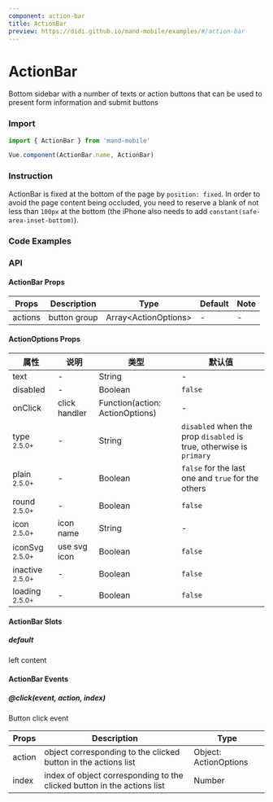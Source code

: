 ```yaml
---
component: action-bar
title: ActionBar
preview: https://didi.github.io/mand-mobile/examples/#/action-bar
---
```


# ActionBar


Bottom sidebar with a number of texts or action buttons that can be used to present form information and submit buttons

### Import

```javascript
import { ActionBar } from 'mand-mobile'

Vue.component(ActionBar.name, ActionBar)
```

### Instruction

ActionBar is fixed at the bottom of the page by `position: fixed`. In order to avoid the page content being occluded, you need to reserve a blank of not less than `100px` at the bottom (the iPhone also needs to add `constant(safe-area-inset-bottom)`).

### Code Examples

<demo-wrapper
  src="src/packages/action-bar/demo"
  :demos="demos"
/>

<script setup>
const demos = import.meta.globEager('../../../src/packages/action-bar/demo/demo*.vue')
</script>

<!-- DEMO -->

### API

#### ActionBar Props
|Props | Description | Type | Default | Note|
|----|-----|------|------|------|
|actions|button group|Array\<ActionOptions\>|-|-|

#### ActionOptions Props

|属性 | 说明 | 类型 | 默认值|
|----|-----|------|------|
|text|-|String|-|
|disabled|-|Boolean|`false`|
|onClick|click handler|Function(action: ActionOptions)|-|
|type <sup class="version-after">2.5.0+</sup>|-|String|`disabled` when the prop `disabled` is true, otherwise is `primary`|
|plain <sup class="version-after">2.5.0+</sup>|-|Boolean|`false` for the last one and `true` for the others|
|round <sup class="version-after">2.5.0+</sup>|-|Boolean|`false`|
|icon <sup class="version-after">2.5.0+</sup>|icon name|String|-|
|iconSvg <sup class="version-after">2.5.0+</sup>|use svg icon|Boolean|`false`|
|inactive <sup class="version-after">2.5.0+</sup>|-|Boolean|`false`|
|loading <sup class="version-after">2.5.0+</sup>|-|Boolean|`false`|

#### ActionBar Slots

##### default
left content

#### ActionBar Events

##### @click(event, action, index)
Button click event

|Props | Description | Type |
|----|-----|------|
|action|object corresponding to the clicked button in the actions list|Object: ActionOptions|
|index|index of object corresponding to the clicked button in the actions list|Number|

